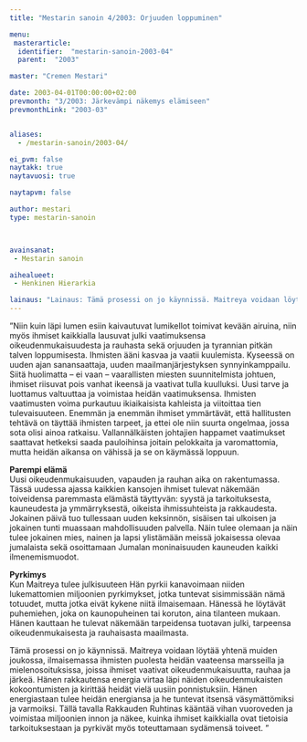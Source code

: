 ```yaml
---
title: "Mestarin sanoin 4/2003: Orjuuden loppuminen"

menu:
 masterarticle:
  identifier:  "mestarin-sanoin-2003-04"
  parent:  "2003"

master: "Cremen Mestari"

date: 2003-04-01T00:00:00+02:00
prevmonth: "3/2003: Järkevämpi näkemys elämiseen"
prevmonthLink: "2003-03"


aliases:
  - /mestarin-sanoin/2003-04/

ei_pvm: false
naytakk: true
naytavuosi: true

naytapvm: false

author: mestari
type: mestarin-sanoin



avainsanat:
 - Mestarin sanoin

aihealueet:
 - Henkinen Hierarkia

lainaus: "Lainaus: Tämä prosessi on jo käynnissä. Maitreya voidaan löytää yhtenä muiden joukossa, ilmaisemassa ihmisten puolesta heidän vaateensa marsseilla ja mielenosoituksissa, joissa ihmiset vaativat oikeudenmukaisuutta, rauhaa ja järkeä. Hänen rakkautensa energia virtaa läpi näiden oikeudenmukaisten kokoontumisten ja kirittää heidät vielä uusiin ponnistuksiin. "
---
```

<p>”Niin kuin läpi lumen esiin kaivautuvat lumikellot toimivat kevään airuina, niin myös ihmiset kaikkialla lausuvat julki vaatimuksensa oikeudenmukaisuudesta ja rauhasta sekä orjuuden ja tyrannian pitkän talven loppumisesta. Ihmisten ääni kasvaa ja vaatii kuulemista. Kyseessä on uuden ajan sanansaattaja, uuden maailmanjärjestyksen synnyinkamppailu. Siitä huolimatta – ei vaan – vaarallisten miesten suunnitelmista johtuen, ihmiset riisuvat pois vanhat ikeensä ja vaativat tulla kuulluksi. Uusi tarve ja luottamus valtuuttaa ja voimistaa heidän vaatimuksensa. Ihmisten vaatimusten voima purkautuu ikiaikaisista kahleista ja viitoittaa tien tulevaisuuteen. Enemmän ja enemmän ihmiset ymmärtävät, että hallitusten tehtävä on täyttää ihmisten tarpeet, ja ettei ole niin suurta ongelmaa, jossa sota olisi ainoa ratkaisu. Vallannälkäisten johtajien happamet vaatimukset saattavat hetkeksi saada pauloihinsa joitain pelokkaita ja varomattomia, mutta heidän aikansa on vähissä ja se on käymässä loppuun.</p>
<p><strong>Parempi elämä</strong><br>
Uusi oikeudenmukaisuuden, vapauden ja rauhan aika on rakentumassa. Tässä uudessa ajassa kaikkien kansojen ihmiset tulevat näkemään toiveidensa paremmasta elämästä täyttyvän: syystä ja tarkoituksesta, kauneudesta ja ymmärryksestä, oikeista ihmissuhteista ja rakkaudesta. Jokainen päivä tuo tullessaan uuden keksinnön, sisäisen tai ulkoisen ja jokainen tunti muassaan mahdollisuuden palvella. Näin tulee olemaan ja näin tulee jokainen mies, nainen ja lapsi ylistämään meissä jokaisessa olevaa jumalaista sekä osoittamaan Jumalan moninaisuuden kauneuden kaikki ilmenemismuodot.</p>
<p><strong>Pyrkimys</strong><br>
Kun Maitreya tulee julkisuuteen Hän pyrkii kanavoimaan niiden lukemattomien miljoonien pyrkimykset, jotka tuntevat sisimmissään nämä totuudet, mutta jotka eivät kykene niitä ilmaisemaan. Hänessä he löytävät puhemiehen, joka on kaunopuheinen tai koruton, aina tilanteen mukaan. Hänen kauttaan he tulevat näkemään tarpeidensa tuotavan julki, tarpeensa oikeudenmukaisesta ja rauhaisasta maailmasta.</p>
<p>Tämä prosessi on jo käynnissä. Maitreya voidaan löytää yhtenä muiden joukossa, ilmaisemassa ihmisten puolesta heidän vaateensa marsseilla ja mielenosoituksissa, joissa ihmiset vaativat oikeudenmukaisuutta, rauhaa ja järkeä. Hänen rakkautensa energia virtaa läpi näiden oikeudenmukaisten kokoontumisten ja kirittää heidät vielä uusiin ponnistuksiin. Hänen energiastaan tulee heidän energiansa ja he tuntevat itsensä väsymättömiksi ja varmoiksi. Tällä tavalla Rakkauden Ruhtinas kääntää vihan vuoroveden ja voimistaa miljoonien innon ja näkee, kuinka ihmiset kaikkialla ovat tietoisia tarkoituksestaan ja pyrkivät myös toteuttamaan sydämensä toiveet. ”</p>